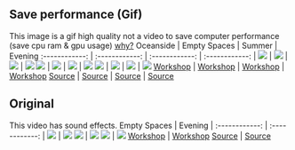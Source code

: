 ## Save performance (Gif)
This image is a gif high quality not a video to save computer performance (save cpu ram & gpu usage) [why?](../../wiki/original-vs-gif)
Oceanside | Empty Spaces | Summer | Evening
:------------: | :------------: | :------------: | :------------: |
![][Oceanside] | ![][Empty Spaces Gif] | ![][Summer Gif] | ![][Evening Gif]
![][Oceanside line1] | ![][Empty Spaces Gif line1] | ![][Summer Gif line1] | ![][Evening Gif line1]
![][Oceanside line2] | ![][Empty Spaces Gif line2] | ![][Summer Gif line2] | ![][Evening Gif line2]
[Workshop][Oceanside Workshop] | [Workshop][Empty Spaces Gif Workshop] | [Workshop][Summer Gif Workshop] | [Workshop][Evening Gif Workshop]
[Source][Oceanside Source] | [Source][Empty Spaces Gif Source] | [Source][Summer Gif Source] | [Source][Evening Gif Source]

[Oceanside]: /Oceanside%20(Profile%20Background)/preview.gif
[Oceanside line1]: https://img.shields.io/steam/release-date/2511734736?style=for-the-badge
[Oceanside line2]: https://img.shields.io/steam/downloads/2511734736?style=for-the-badge
[Oceanside Workshop]: https://steamcommunity.com/sharedfiles/filedetails/?id=2511734736
[Oceanside Source]: Oceanside%20(Profile%20Background)/README.md

[Empty Spaces Gif]: /Empty%20Spaces%20Gif/preview.gif
[Empty Spaces Gif line1]: https://img.shields.io/steam/release-date/2512619306?style=for-the-badge
[Empty Spaces Gif line2]: https://img.shields.io/steam/downloads/2512619306?style=for-the-badge
[Empty Spaces Gif Workshop]: https://steamcommunity.com/sharedfiles/filedetails/?id=2512619306
[Empty Spaces Gif Source]: Empty%20Spaces%20Gif/README.md

[Summer Gif]: /Summer%20Gif/preview.gif
[Summer Gif line1]: https://img.shields.io/steam/release-date/2513351193?style=for-the-badge
[Summer Gif line2]: https://img.shields.io/steam/downloads/2513351193?style=for-the-badge
[Summer Gif Workshop]: https://steamcommunity.com/sharedfiles/filedetails/?id=2513351193
[Summer Gif Source]: /Summer%20Gif/README.md

[Evening Gif]: /Evening%20Gif/preview.gif
[Evening Gif line1]: https://img.shields.io/steam/release-date/2514503971?style=for-the-badge
[Evening Gif line2]: https://img.shields.io/steam/downloads/2514503971?style=for-the-badge
[Evening Gif Workshop]: https://steamcommunity.com/sharedfiles/filedetails/?id=2514503971
[Evening Gif Source]: /Evening%20Gif/README.md

## Original
This video has sound effects.
Empty Spaces | Evening | 
:------------: | :------------: | 
![][Empty Spaces] | ![][Evening]
![][Empty Spaces line1] | ![][Evening line1]
![][Empty Spaces line2] | ![][Evening line2]
[Workshop][Empty Spaces Workshop] | [Workshop][Evening Workshop]
[Source][Empty Spaces Source] | [Source][Evening Source]

[Empty Spaces]: /Empty%20Spaces/preview.gif
[Empty Spaces line1]: https://img.shields.io/steam/release-date/2512601546?style=for-the-badge
[Empty Spaces line2]: https://img.shields.io/steam/downloads/2512601546?style=for-the-badge
[Empty Spaces Workshop]: https://steamcommunity.com/sharedfiles/filedetails/?id=2512601546
[Empty Spaces Source]: Empty%20Spaces/README.md

[Evening]: /Evening/preview.gif
[Evening line1]: https://img.shields.io/steam/release-date/2514477269?style=for-the-badge
[Evening line2]: https://img.shields.io/steam/downloads/2514477269?style=for-the-badge
[Evening Workshop]: https://steamcommunity.com/sharedfiles/filedetails/?id=2514477269
[Evening Source]: /Evening/README.md
